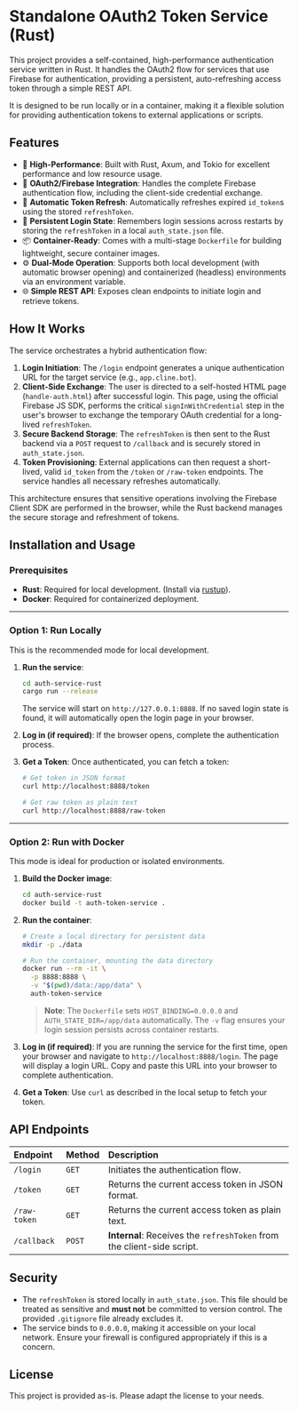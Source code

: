 # Standalone OAuth2 Token Service (Rust)

This project provides a self-contained, high-performance authentication service written in Rust. It handles the OAuth2 flow for services that use Firebase for authentication, providing a persistent, auto-refreshing access token through a simple REST API.

It is designed to be run locally or in a container, making it a flexible solution for providing authentication tokens to external applications or scripts.

## Features

- 🚀 **High-Performance**: Built with Rust, Axum, and Tokio for excellent performance and low resource usage.
- 🔐 **OAuth2/Firebase Integration**: Handles the complete Firebase authentication flow, including the client-side credential exchange.
- 🔄 **Automatic Token Refresh**: Automatically refreshes expired `id_token`s using the stored `refreshToken`.
- 💾 **Persistent Login State**: Remembers login sessions across restarts by storing the `refreshToken` in a local `auth_state.json` file.
- 📦 **Container-Ready**: Comes with a multi-stage `Dockerfile` for building lightweight, secure container images.
- ⚙️ **Dual-Mode Operation**: Supports both local development (with automatic browser opening) and containerized (headless) environments via an environment variable.
- 🌐 **Simple REST API**: Exposes clean endpoints to initiate login and retrieve tokens.

## How It Works

The service orchestrates a hybrid authentication flow:

1.  **Login Initiation**: The `/login` endpoint generates a unique authentication URL for the target service (e.g., `app.cline.bot`).
2.  **Client-Side Exchange**: The user is directed to a self-hosted HTML page (`handle-auth.html`) after successful login. This page, using the official Firebase JS SDK, performs the critical `signInWithCredential` step in the user's browser to exchange the temporary OAuth credential for a long-lived `refreshToken`.
3.  **Secure Backend Storage**: The `refreshToken` is then sent to the Rust backend via a `POST` request to `/callback` and is securely stored in `auth_state.json`.
4.  **Token Provisioning**: External applications can then request a short-lived, valid `id_token` from the `/token` or `/raw-token` endpoints. The service handles all necessary refreshes automatically.

This architecture ensures that sensitive operations involving the Firebase Client SDK are performed in the browser, while the Rust backend manages the secure storage and refreshment of tokens.

## Installation and Usage

### Prerequisites

- **Rust**: Required for local development. (Install via [rustup](https://rustup.rs/)).
- **Docker**: Required for containerized deployment.

---

### Option 1: Run Locally

This is the recommended mode for local development.

1.  **Run the service**:
    ```bash
    cd auth-service-rust
    cargo run --release
    ```
    The service will start on `http://127.0.0.1:8888`. If no saved login state is found, it will automatically open the login page in your browser.

2.  **Log in (if required)**:
    If the browser opens, complete the authentication process.

3.  **Get a Token**:
    Once authenticated, you can fetch a token:
    ```bash
    # Get token in JSON format
    curl http://localhost:8888/token

    # Get raw token as plain text
    curl http://localhost:8888/raw-token
    ```

---

### Option 2: Run with Docker

This mode is ideal for production or isolated environments.

1.  **Build the Docker image**:
    ```bash
    cd auth-service-rust
    docker build -t auth-token-service .
    ```

2.  **Run the container**:
    ```bash
    # Create a local directory for persistent data
    mkdir -p ./data

    # Run the container, mounting the data directory
    docker run --rm -it \
      -p 8888:8888 \
      -v "$(pwd)/data:/app/data" \
      auth-token-service
    ```
    > **Note**: The `Dockerfile` sets `HOST_BINDING=0.0.0.0` and `AUTH_STATE_DIR=/app/data` automatically. The `-v` flag ensures your login session persists across container restarts.

3.  **Log in (if required)**:
    If you are running the service for the first time, open your browser and navigate to `http://localhost:8888/login`. The page will display a login URL. Copy and paste this URL into your browser to complete authentication.

4.  **Get a Token**:
    Use `curl` as described in the local setup to fetch your token.

## API Endpoints

| Endpoint | Method | Description |
| :--- | :--- | :--- |
| `/login` | `GET` | Initiates the authentication flow. |
| `/token` | `GET` | Returns the current access token in JSON format. |
| `/raw-token`| `GET` | Returns the current access token as plain text. |
| `/callback` | `POST`| **Internal**: Receives the `refreshToken` from the client-side script. |

## Security

- The `refreshToken` is stored locally in `auth_state.json`. This file should be treated as sensitive and **must not** be committed to version control. The provided `.gitignore` file already excludes it.
- The service binds to `0.0.0.0`, making it accessible on your local network. Ensure your firewall is configured appropriately if this is a concern.

## License

This project is provided as-is. Please adapt the license to your needs.


